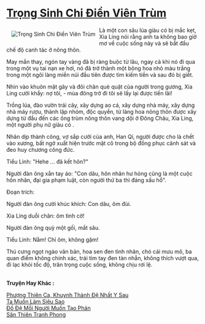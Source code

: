 <a href="https://truyentiki.com/trong-sinh-chi-dien-vien-trum.30628/" title="Trọng Sinh Chi Điền Viên Trùm"><h1>Trọng Sinh Chi Điền Viên Trùm</h1></a><div style="display:table"><img align="right" style="float: left; padding: 10px;" src="https://truyentiki.com/a/img/str/src/30628.jpg" alt="Trọng Sinh Chi Điền Viên Trùm">Là một con sâu lúa giàu có bị mắc kẹt, Xia Ling nói rằng anh ta không bao giờ mơ về cuộc sống này và sẽ bắt đầu chế độ canh tác ở nông thôn. <p></p> May mắn thay, ngón tay vàng đã bị ràng buộc từ lâu, ngay cả khi nó đi qua trong một vụ tai nạn xe hơi, nó đã trở thành một bông hoa nhỏ màu trắng trong một ngôi làng miền núi đầu tiên được tìm kiếm tiền và sau đó bị giết. <p></p> Nhìn vào khuôn mặt gãy và đôi chân què quặt của người trong gương, Xia Ling cười khẩy: nợ tôi, - mùa đông trở đi tôi sẽ lấy lại được tiền lãi! <p></p> Trồng lúa, đào vườn trái cây, xây dựng ao cá, xây dựng nhà máy, xây dựng nhà máy rượu, thành lập nhóm, độc quyền, từ làng hoa nông thôn được xây dựng từ đầu đến các ông trùm nông thôn vang dội ở Đông Châu, Xia Ling, một người phụ nữ giàu có . <p></p> Nhân dịp thành công, vợ sắp cưới của anh, Han Qi, người được cho là chết vào xương, bất ngờ xuất hiện trước mặt cô trong bộ đồng phục cảnh sát và đeo huy chương công đức. <p></p> Tiểu Linh: "Hehe ... đã kết hôn?" <p></p> Người đàn ông xắn tay áo: "Con dâu, hôn nhân hư hỏng cũng là một cuộc hôn nhân, đại gia phạm luật, còn người thứ ba thì đáng xấu hổ". <p></p> Đoạn trích: <p></p> Người đàn ông cười khúc khích: Con dâu, ôm đùi. <p></p> Xia Ling duỗi chân: ôm tình cờ! <p></p> Người đàn ông quỳ một gối, mắt sâu. <p></p> Tiểu Linh: Nằm! Chỉ ôm, không gặm! <p></p> Thú cưng ngọt ngào văn bản, hoa sen đen tình nhân, chó cái mưu mô, ba quan điểm không chính xác, trái tim tay đen tàn nhẫn, không thích vượt qua, đi lạc khỏi tốc độ, trân trọng cuộc sống, không chịu rơi lệ.</div><p><br><b>Truyện Hay Khác :</b></p><a href="https://truyentiki.com/phuong-thien-ca-khuynh-thanh-de-nhat-y-sau.30627/" alt="Phượng Thiên Ca, Khuynh Thành Đệ Nhất Y Sau">Phượng Thiên Ca, Khuynh Thành Đệ Nhất Y Sau</a><br/><a href="https://github.com/nownovels/top500/tree/master/truyenhay/33513/" alt="Ta Muốn Làm Siêu Sao">Ta Muốn Làm Siêu Sao</a><br/><a href="https://truyentiki.wordpress.com/2020/06/08/do-de-moi-nguoi-muon-tao-phan/" alt="Đồ Đệ Mỗi Người Muốn Tạo Phản">Đồ Đệ Mỗi Người Muốn Tạo Phản</a><br/><a href="https://github.com/nownovels/top500/tree/master/truyenhay/33796/" alt="Săn Thiên Tranh Phong">Săn Thiên Tranh Phong</a><br/>